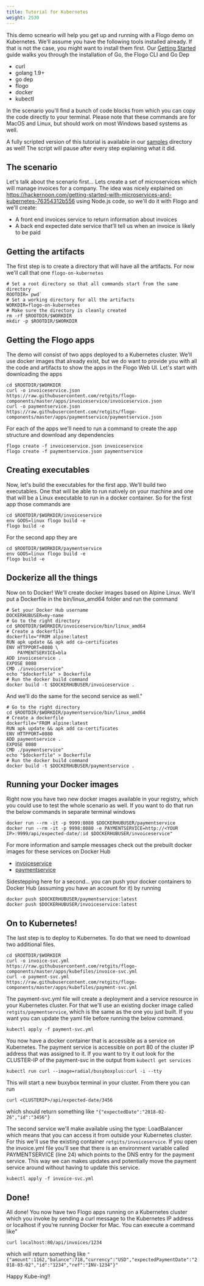 ```yaml
---
title: Tutorial for Kubernetes
weight: 2530
---
```


This demo scneario will help you get up and running with a Flogo demo on Kubernetes. We'll assume you have the following tools installed already. If that is not the case, you might want to install them first. Our [Getting Started](../../../getting-started/getting-started-cli/) guide walks you through the installation of Go, the Flogo CLI and Go Dep

* curl
* golang 1.9+
* go dep
* flogo
* docker
* kubectl

In the scenario you'll find a bunch of code blocks from which you can copy the code directly to your terminal. Please note that these commands are for MacOS and Linux, but should work on most Windows based systems as well.

A fully scripted version of this tutorial is available in our [samples](https://github.com/TIBCOSoftware/flogo/tree/master/samples/kubernetes) directory as well! The script will pause after every step explaining what it did.

## The scenario
Let's talk about the scenario first... Lets create a set of microservices which will manage invoices for a company. The idea was nicely explained on https://hackernoon.com/getting-started-with-microservices-and-kubernetes-76354312b556 using Node.js code, so we'll do it with Flogo and we'll create:

* A front end invoices service to return information about invoices
* A back end expected date service that’ll tell us when an invoice is likely to be paid

## Getting the artifacts
The first step is to create a directory that will have all the artifacts. For now we'll call that one `flogo-on-kubernetes`

```
# Set a root directory so that all commands start from the same directory
ROOTDIR=`pwd`
# Set a working directory for all the artifacts
WORKDIR=flogo-on-kubernetes
# Make sure the directory is cleanly created
rm -rf $ROOTDIR/$WORKDIR
mkdir -p $ROOTDIR/$WORKDIR
```

## Getting the Flogo apps
The demo will consist of two apps deployed to a Kubernetes cluster. We'll use docker images that already exist, but we do want to provide you with all the code and artifacts to show the apps in the Flogo Web UI. Let's start with downloading the apps
```
cd $ROOTDIR/$WORKDIR
curl -o invoiceservice.json https://raw.githubusercontent.com/retgits/flogo-components/master/apps/invoiceservice/invoiceservice.json
curl -o paymentservice.json https://raw.githubusercontent.com/retgits/flogo-components/master/apps/paymentservice/paymentservice.json
```

For each of the apps we'll need to run a command to create the app structure and download any dependencies
```
flogo create -f invoiceservice.json invoiceservice
flogo create -f paymentservice.json paymentservice
```

## Creating executables
Now, let's build the executables for the first app. We'll build two executables. One that will be able to run natively on your machine and one that will be a Linux executable to run in a docker container. So for the first app those commands are
```
cd $ROOTDIR/$WORKDIR/invoiceservice
env GOOS=linux flogo build -e
flogo build -e
```

For the second app they are
```
cd $ROOTDIR/$WORKDIR/paymentservice
env GOOS=linux flogo build -e
flogo build -e
```

## Dockerize all the things
Now on to Docker! We'll create docker images based on Alpine Linux. We'll put a Dockerfile in the bin/linux_amd64 folder and run the command
```
# Set your Docker Hub username
DOCKERHUBUSER=my-name
# Go to the right directory
cd $ROOTDIR/$WORKDIR/invoiceservice/bin/linux_amd64
# Create a dockerfile
dockerfile="FROM alpine:latest
RUN apk update && apk add ca-certificates
ENV HTTPPORT=8080 \ 
    PAYMENTSERVICE=bla
ADD invoiceservice .
EXPOSE 8080
CMD ./invoiceservice"
echo "$dockerfile" > Dockerfile
# Run the docker build command
docker build -t $DOCKERHUBUSER/invoiceservice .
```

And we'll do the same for the second service as well."
```
# Go to the right directory
cd $ROOTDIR/$WORKDIR/paymentservice/bin/linux_amd64
# Create a dockerfile
dockerfile="FROM alpine:latest
RUN apk update && apk add ca-certificates
ENV HTTPPORT=8080
ADD paymentservice .
EXPOSE 8080
CMD ./paymentservice"
echo "$dockerfile" > Dockerfile
# Run the docker build command
docker build -t $DOCKERHUBUSER/paymentservice .
```

## Running your Docker images
Right now you have two new docker images available in your registry, which you could use to test the whole scenario as well. If you want to do that run the below commands in separate terminal windows
```
docker run --rm -it -p 9999:8080 $DOCKERHUBUSER/paymentservice
docker run --rm -it -p 9998:8080 -e PAYMENTSERVICE=http://<YOUR IP>:9999/api/expected-date/:id $DOCKERHUBUSER/invoiceservice"
```
For more information and sample messages check out the prebuilt docker images for these services on Docker Hub

* [invoiceservice](https://hub.docker.com/r/retgits/invoiceservice/)
* [paymentservice](https://hub.docker.com/r/retgits/paymentservice/)

Sidestepping here for a second... you can push your docker containers to Docker Hub (assuming you have an account for it) by running
```
docker push $DOCKERHUBUSER/paymentservice:latest
docker push $DOCKERHUBUSER/invoiceservice:latest
```

## On to Kubernetes!
The last step is to deploy to Kubernetes. To do that we need to download two additional files.
```
cd $ROOTDIR/$WORKDIR
curl -o invoice-svc.yml https://raw.githubusercontent.com/retgits/flogo-components/master/apps/kubefiles/invoice-svc.yml
curl -o payment-svc.yml https://raw.githubusercontent.com/retgits/flogo-components/master/apps/kubefiles/payment-svc.yml
```

The payment-svc.yml file will create a deployment and a service resource in your Kubernetes cluster. For that we'll use an existing docker image called `retgits/paymentservice`, which is the same as the one you just built. If you want you can update the yaml file before running the below command.
```
kubectl apply -f payment-svc.yml
```

You now have a docker container that is accessible as a service on Kubernetes. The payment service is accessible on port 80 of the cluster IP address that was assigned to it. If you want to try it out look for the CLUSTER-IP of the payment-svc in the output from `kubectl get services`
```
kubectl run curl --image=radial/busyboxplus:curl -i --tty
```
This will start a new buxybox terminal in your cluster. From there you can run 
```
curl <CLUSTERIP>/api/expected-date/3456
```
which should return something like `"{"expectedDate":"2018-02-26","id":"3456"}`

The second service we'll make available using the type: LoadBalancer which means that you can access it from outside your Kubernetes cluster. For this we'll use the existing container `retgits/invoiceservice`. If you open the invoice.yml file you'll see that there is an environment variable called PAYMENTSERVICE (line 24) which points to the DNS entry for the payment service. This way we can makes updates and potentially move the payment service around without having to update this service.
```
kubectl apply -f invoice-svc.yml
```

## Done!
All done! You now have two Flogo apps running on a Kubernetes cluster which you invoke by sending a curl message to the Kubernetes IP address or localhost if you're running Docker for Mac. You can execute a command like"
```
curl localhost:80/api/invoices/1234
```
which will return something like `"{"amount":1162,"balance":718,"currency":"USD","expectedPaymentDate":"2018-03-02","id":"1234","ref":"INV-1234"}"`

Happy Kube-ing!!